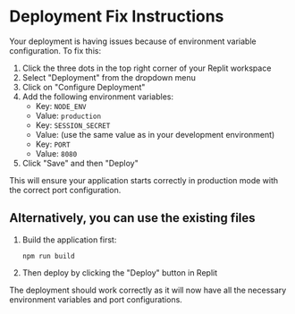 # Deployment Fix Instructions

Your deployment is having issues because of environment variable configuration. To fix this:

1. Click the three dots in the top right corner of your Replit workspace
2. Select "Deployment" from the dropdown menu
3. Click on "Configure Deployment"
4. Add the following environment variables:
   - Key: `NODE_ENV` 
   - Value: `production`
   - Key: `SESSION_SECRET`
   - Value: (use the same value as in your development environment)
   - Key: `PORT`
   - Value: `8080`
5. Click "Save" and then "Deploy"

This will ensure your application starts correctly in production mode with the correct port configuration.

## Alternatively, you can use the existing files

1. Build the application first:
   ```
   npm run build
   ```

2. Then deploy by clicking the "Deploy" button in Replit

The deployment should work correctly as it will now have all the necessary environment variables and port configurations.